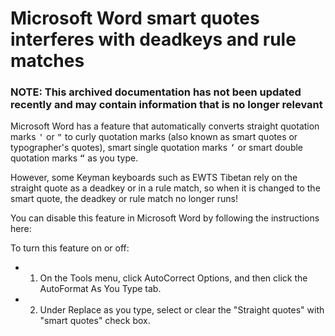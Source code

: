 # Microsoft Word smart quotes interferes with deadkeys and rule matches

### **NOTE**: This archived documentation has not been updated recently and may contain information that is no longer relevant

Microsoft Word has a feature that automatically converts straight quotation marks <kbd>'</kbd> or <kbd>"</kbd> to curly quotation marks (also known as smart quotes or typographer's quotes), smart single quotation marks <kbd>‘</kbd> or smart double quotation marks <kbd>“</kbd> as you type.

However, some Keyman keyboards such as EWTS Tibetan rely on the straight quote as a deadkey or in a rule match, so when it is changed to the smart quote, the deadkey or rule match no longer runs!

You can disable this feature in Microsoft Word by following the instructions here:

To turn this feature on or off:
- 1) On the Tools menu, click AutoCorrect Options, and then click the AutoFormat As You Type tab.
- 2) Under Replace as you type, select or clear the "Straight quotes" with "smart quotes" check box.